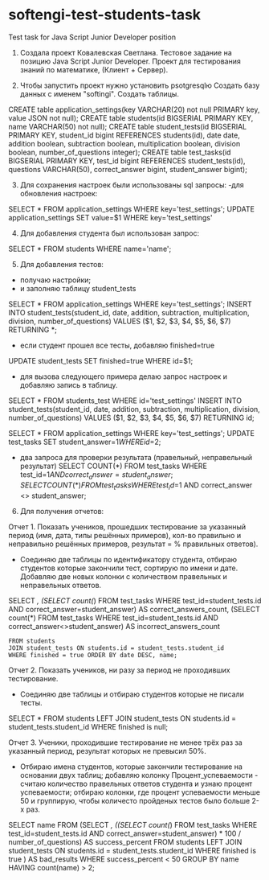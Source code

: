 # softengi-test-students-task
Test task for Java Script Junior Developer position


1) Создала проект Ковалевская Светлана.
Тестовое задание на позицию Java Script Junior Developer.
Проект для тестирования знаний по математике, (Клиент + Сервер).

2) Чтобы запустить проект нужно установить psotgresqlю
Создать базу данных с именем "softingi".
Создать таблицы.

CREATE table application_settings(key VARCHAR(20) not null PRIMARY key, value JSON not null);
CREATE table students(id BIGSERIAL PRIMARY KEY, name VARCHAR(50) not null);
CREATE table student_tests(id BIGSERIAL PRIMARY KEY, student_id bigint REFERENCES students(id), date date, addition boolean, subtraction boolean, multiplication boolean, division boolean, number_of_questions integer);
CREATE table test_tasks(id BIGSERIAL PRIMARY KEY, test_id bigint REFERENCES student_tests(id), questions VARCHAR(50), correct_answer bigint, student_answer bigint);


3) Для сохранения настроек были использованы sql запросы:
-для обновления настроек:

SELECT * FROM application_settings WHERE key='test_settings';
UPDATE application_settings SET value=$1 WHERE key='test_settings'


4) Для добавления студента был использован запрос:

SELECT * FROM students WHERE name='name';


5) Для добавления тестов:
- получаю настройки;
- и заполняю таблицу student_tests

SELECT * FROM application_settings WHERE key='test_settings';
INSERT INTO student_tests(student_id, date, addition, subtraction, multiplication, division, number_of_questions) VALUES ($1, $2, $3, $4, $5, $6, $7) RETURNING *;

- если студент прошел все тесты, добавляю finished=true

UPDATE student_tests SET finished=true WHERE id=$1;

- для вызова следующего примера делаю запрос настроек и добавляю запись в таблицу.

SELECT * FROM students_test WHERE id='test_settings'
INSERT INTO student_tests(student_id, date, addition, subtraction, multiplication, division, number_of_questions) VALUES ($1, $2, $3, $4, $5, $6, $7) RETURNING id;

SELECT * FROM application_settings WHERE key='test_settings';
UPDATE test_tasks SET student_answer=$1 WHERE id=$2;

- два запроса для проверки результата (правельный, неправельный результат)
 SELECT COUNT(*) FROM test_tasks WHERE test_id=$1 AND correct_answer = student_answer;
 SELECT COUNT(*) FROM test_tasks WHERE test_id=$1 AND correct_answer <> student_answer;

6) Для получения отчетов:

Отчет 1. Показать учеников, прошедших тестирование за указанный период (имя, дата, типы решённых примеров),
кол-во правильно и неправильно решённых примеров, результат = % правильных ответов).
- Соединяю две таблицы по идентификатору студента, отбираю студентов которые закончили тест, сортирую по имени и дате.
Добавляю две новых колонки с количеством правельных и неправельных ответов.

 SELECT *,
    (SELECT count(*) FROM test_tasks WHERE test_id=student_tests.id AND correct_answer=student_answer) AS correct_answers_count,
    (SELECT count(*) FROM test_tasks WHERE test_id=student_tests.id AND correct_answer<>student_answer) AS incorrect_answers_count

    FROM students
    JOIN student_tests ON students.id = student_tests.student_id
    WHERE finished = true ORDER BY date DESC, name;


Отчет 2. Показать учеников, ни разу за период не проходивших тестирование.
- Соединяю две таблицы и отбираю студентов которые не писали тесты.

SELECT * FROM students LEFT JOIN student_tests ON students.id = student_tests.student_id WHERE finished is null;


Отчет 3. Ученики, проходившие тестирование не менее трёх раз за указанный период, результат которых не превысил 50%.
- Отбираю имена студентов, которые закончили тестирование на основании двух таблиц;
добавляю колонку Процент_успеваемости - считаю количество правельных ответов студента и узнаю процент успеваемости;
отбираю колонки, где процент успеваемости меньше 50 и группирую, чтобы количесто пройденых тестов было больше 2-х раз.

 SELECT name FROM (SELECT *,
        ((SELECT count(*) FROM test_tasks WHERE test_id=student_tests.id AND correct_answer=student_answer) * 100 / number_of_questions) AS success_percent
        FROM students LEFT JOIN student_tests ON students.id = student_tests.student_id WHERE finished is true )
        AS bad_results WHERE success_percent < 50 GROUP BY name HAVING count(name) > 2;